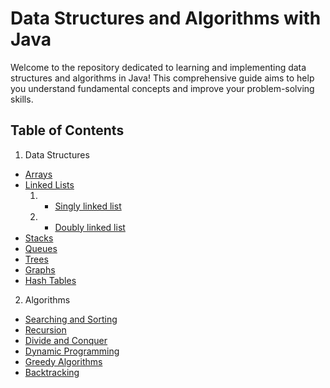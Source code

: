 # Data Structures and Algorithms with Java
Welcome to the repository dedicated to learning and implementing data structures and algorithms in Java! This comprehensive guide aims to help you understand fundamental concepts and improve your problem-solving skills.

## Table of Contents
1. Data Structures
- [Arrays](data-structures/arrays)
- [Linked Lists](data-structures/Linked-list)
  1. - [Singly linked list](data-structures/Linked-list/single-linked-list)
  2. - [Doubly linked list](data-structures/Linked-list/doubly-linked-list)
- [Stacks](data-structures\stacks)
- [Queues](data-structures\queues)
- [Trees](data-structures\trees)
- [Graphs](data-structures\graphs)
- [Hash Tables](data-structures\hash-tables)
2. Algorithms
- [Searching and Sorting](algorithms/searching-and-sorting)
- [Recursion](algorithms/recursion)
- [Divide and Conquer](algorithms/divide-and-conquer)
- [Dynamic Programming](algorithms/dynamic-programming)
- [Greedy Algorithms](algorithms/greedy-algorithms)
- [Backtracking](algorithms/back-tracking)
